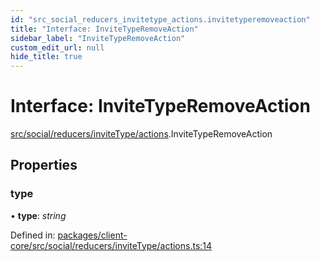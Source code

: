 ```yaml
---
id: "src_social_reducers_invitetype_actions.invitetyperemoveaction"
title: "Interface: InviteTypeRemoveAction"
sidebar_label: "InviteTypeRemoveAction"
custom_edit_url: null
hide_title: true
---
```


# Interface: InviteTypeRemoveAction

[src/social/reducers/inviteType/actions](../modules/src_social_reducers_invitetype_actions.md).InviteTypeRemoveAction

## Properties

### type

• **type**: *string*

Defined in: [packages/client-core/src/social/reducers/inviteType/actions.ts:14](https://github.com/xr3ngine/xr3ngine/blob/65dfcf39a/packages/client-core/src/social/reducers/inviteType/actions.ts#L14)

